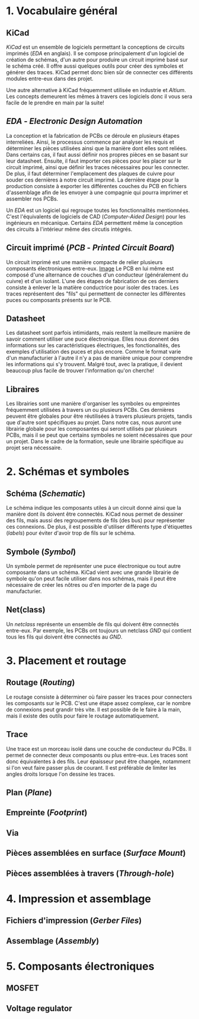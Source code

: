 # 1. Vocabulaire général
## KiCad
*KiCad* est un ensemble de logiciels permettant la conceptions de circuits imprimés (*EDA* en
anglais). Il se compose principalement d'un logiciel de création de schémas, d'un autre pour
produire un circuit imprimé basé sur le schéma créé. Il offre aussi quelques outils pour créer des
symboles et générer des traces. KiCad permet donc bien sûr de connecter ces différents modules
entre-eux dans des projet.

Une autre alternative à KiCad fréquemment utilisée en industrie et *Altium*. Les concepts demeurent
les mêmes à travers ces logiciels donc il vous sera facile de le prendre en main par la suite!

## *EDA* - *Electronic Design Automation*
La conception et la fabrication de PCBs ce déroule en plusieurs étapes interreliées. Ainsi, le
processus commence par analyser les requis et déterminer les pièces utilisées ainsi que la manière
dont elles sont reliées. Dans certains cas, il faut aussi définir nos propres pièces en se basant
sur leur datasheet. Ensuite, il faut importer ces pièces pour les placer sur le circuit imprimé,
ainsi que définir les traces nécessaires pour les connecter. De plus, il faut déterminer
l'emplacement des plaques de cuivre pour souder ces dernières à notre circuit imprimé. La dernière
étape pour la production consiste à exporter les différentes couches du PCB en fichiers d'assemblage
afin de les envoyer à une compagnie qui pourra imprimer et assembler nos PCBs.

Un *EDA* est un logiciel qui regroupe toutes les fonctionnalités mentionnées. C'est l'équivalents de
logiciels de CAD (*Computer-Aided Design*) pour les ingénieurs en mécanique. Certains *EDA*
permettent même la conception des circuits à l'intérieur même des circutis intégrés.

## Circuit imprimé (*PCB* - *Printed Circuit Board*)
Un circuit imprimé est une manière compacte de relier plusieurs composants électroniques entre-eux.
[Image](https://en.wikipedia.org/wiki/Printed_circuit_board#/media/File:SEG_DVD_430_-_Printed_circuit_board-4276.jpg)
Le PCB en lui même est composé d'une alternance de couches d'un conducteur (généralement du cuivre)
et d'un isolant. L'une des étapes de fabrication de ces derniers consiste à enlever le la matière
conductrice pour isoler des traces. Les traces représentent des "fils" qui permettent de connecter
les différentes puces ou composants présents sur le PCB.

## Datasheet
Les datasheet sont parfois intimidants, mais restent la meilleure manière de savoir comment utiliser
une puce électronique. Elles nous donnent des informations sur les caractéristiques électriques, les
fonctionalités, des exemples d'utilisation des puces et plus encore. Comme le format varie d'un
manufacturier à l'autre il n'y a pas de manière unique pour comprendre les informations qui s'y
trouvent. Malgré tout, avec la pratique, il devient beaucoup plus facile de trouver l'information
qu'on cherche!

## Libraires
Les librairies sont une manière d'organiser les symboles ou empreintes fréquemment utilisées à
travers un ou plusieurs PCBs. Ces dernières peuvent être globales pour être réutilisées à travers
plusieurs projets, tandis que d'autre sont spécifiques au projet. Dans notre cas, nous auront une
librairie globale pour les composantes qui seront utilisés par plusieurs PCBs, mais il se peut que
certains symboles ne soient nécessaires que pour un projet. Dans le cadre de la formation, seule une
librairie spécifique au projet sera nécessaire.

# 2. Schémas et symboles
## Schéma (*Schematic*)
Le schéma indique les composants utiles à un circuit donné ainsi que la manière dont ils doivent
être connectés. KiCad nous permet de dessiner des fils, mais aussi des regroupements de fils (des
bus) pour représenter ces connexions. De plus, il est possible d'utiliser différents type
d'étiquettes (*labels*) pour éviter d'avoir trop de fils sur le schéma.

## Symbole (*Symbol*)
Un symbole permet de représenter une puce électronique ou tout autre composante dans un schéma.
KiCad vient avec une grande librairie de symbole qu'on peut facile utiliser dans nos schémas, mais
il peut être nécessaire de créer les nôtres ou d'en importer de la page du manufacturier.

## Net(class)
Un *netclass* représente un ensemble de fils qui doivent être connectés entre-eux. Par exemple, les
PCBs ont toujours un netclass *GND* qui contient tous les fils qui doivent être connectés au *GND*.

# 3. Placement et routage
## Routage (*Routing*)
Le routage consiste à déterminer où faire passer les traces pour connecters les composants sur le
PCB. C'est une étape assez complexe, car le nombre de connexions peut grandir très vite. Il est
possible de le faire à la main, mais il existe des outils pour faire le routage automatiquement.

## Trace
Une trace est un morceau isolé dans une couche de conducteur du PCBs. Il permet de connecter deux
composants ou plus entre-eux. Les traces sont donc équivalentes à des fils. Leur épaisseur peut être
changée, notamment si l'on veut faire passer plus de courant. Il est préférable de limiter les
angles droits lorsque l'on dessine les traces.

## Plan (*Plane*)
## Empreinte (*Footprint*)
## Via
## Pièces assemblées en surface (*Surface Mount*)
## Pièces assemblées à travers (*Through-hole*)
# 4. Impression et assemblage
## Fichiers d'impression (*Gerber Files*)
## Assemblage (*Assembly*)
# 5. Composants électroniques
## MOSFET
## Voltage regulator
